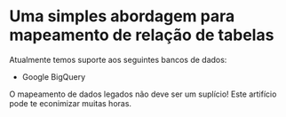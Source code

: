 # Uma simples abordagem para mapeamento de relação de tabelas

Atualmente temos suporte aos seguintes bancos de dados:
- Google BigQuery

O mapeamento de dados legados não deve ser um suplício!
Este artifício pode te econimizar muitas horas.
